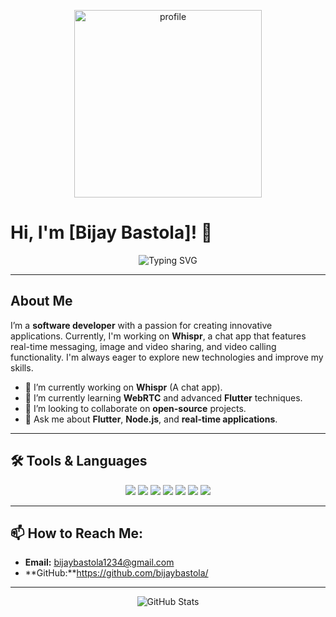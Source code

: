 <!-- Add your image (Replace the link with your own photo or graphic) -->
<p align="center">
 <img src="https://github.com/bijaybastola/bijaybastola/blob/main/wp7413218.jpg?raw=true" alt="profile" width="300"/>
</p>

# Hi, I'm [Bijay Bastola]! 👋

<p align="center">
  <img src="https://readme-typing-svg.herokuapp.com?size=25&duration=3000&color=00BFFF&center=true&vCenter=true&width=500&height=50&lines=Flutter+Developer;Full+Stack+Enthusiast;Always+learning+new+things!" alt="Typing SVG" />
</p>

---

## About Me

I’m a **software developer** with a passion for creating innovative applications. Currently, I'm working on **Whispr**, a chat app that features real-time messaging, image and video sharing, and video calling functionality. I'm always eager to explore new technologies and improve my skills.

- 🔭 I’m currently working on **Whispr** (A chat app).
- 🌱 I’m currently learning **WebRTC** and advanced **Flutter** techniques.
- 👯 I’m looking to collaborate on **open-source** projects.
- 💬 Ask me about **Flutter**, **Node.js**, and **real-time applications**.

---

## 🛠️ Tools & Languages

<p align="center">
  <img src="https://img.shields.io/badge/Dart-0175C2?style=for-the-badge&logo=dart&logoColor=white" />
  <img src="https://img.shields.io/badge/Flutter-02569B?style=for-the-badge&logo=flutter&logoColor=white" />
  <img src="https://img.shields.io/badge/JavaScript-F7DF1E?style=for-the-badge&logo=javascript&logoColor=black" />
  <img src="https://img.shields.io/badge/Node.js-43853D?style=for-the-badge&logo=node-dot-js&logoColor=white" />
  <img src="https://img.shields.io/badge/MongoDB-47A248?style=for-the-badge&logo=mongodb&logoColor=white" />
  <img src="https://img.shields.io/badge/Git-F05032?style=for-the-badge&logo=git&logoColor=white" />
  <img src="https://img.shields.io/badge/Heroku-430098?style=for-the-badge&logo=heroku&logoColor=white" />
</p>

---

## 📫 How to Reach Me:

- **Email:** [bijaybastola1234@gmail.com](mailto:your.email@example.com)
- **GitHub:**https://github.com/bijaybastola/

---

<p align="center">
  <img src="https://github-readme-stats.vercel.app/api?username=yourusername&show_icons=true&theme=radical" alt="GitHub Stats" />
</p>
